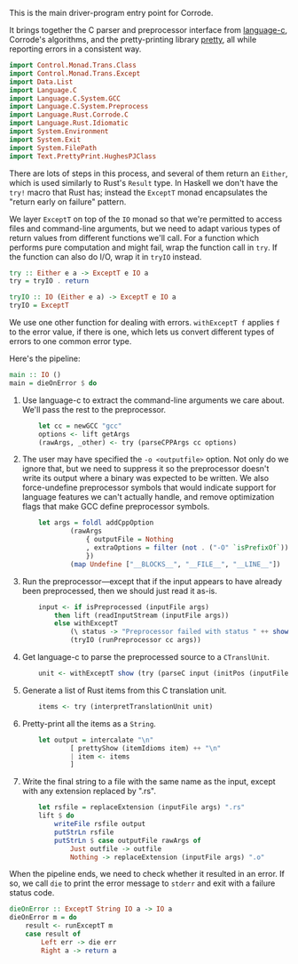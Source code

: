 This is the main driver-program entry point for Corrode.

It brings together the C parser and preprocessor interface from
[language-c](http://hackage.haskell.org/package/language-c), Corrode's
algorithms, and the pretty-printing library
[pretty](https://hackage.haskell.org/package/pretty), all while
reporting errors in a consistent way.

```haskell
import Control.Monad.Trans.Class
import Control.Monad.Trans.Except
import Data.List
import Language.C
import Language.C.System.GCC
import Language.C.System.Preprocess
import Language.Rust.Corrode.C
import Language.Rust.Idiomatic
import System.Environment
import System.Exit
import System.FilePath
import Text.PrettyPrint.HughesPJClass
```

There are lots of steps in this process, and several of them return an
`Either`, which is used similarly to Rust's `Result` type. In Haskell we
don't have the `try!` macro that Rust has; instead the `ExceptT` monad
encapsulates the "return early on failure" pattern.

We layer `ExceptT` on top of the `IO` monad so that we're permitted to
access files and command-line arguments, but we need to adapt various
types of return values from different functions we'll call. For a
function which performs pure computation and might fail, wrap the
function call in `try`. If the function can also do I/O, wrap it in
`tryIO` instead.

```haskell
try :: Either e a -> ExceptT e IO a
try = tryIO . return

tryIO :: IO (Either e a) -> ExceptT e IO a
tryIO = ExceptT
```

We use one other function for dealing with errors. `withExceptT f`
applies `f` to the error value, if there is one, which lets us convert
different types of errors to one common error type.

Here's the pipeline:

```haskell
main :: IO ()
main = dieOnError $ do
```

1. Use language-c to extract the command-line arguments we care about.
   We'll pass the rest to the preprocessor.

    ```haskell
        let cc = newGCC "gcc"
        options <- lift getArgs
        (rawArgs, _other) <- try (parseCPPArgs cc options)
    ```

1. The user may have specified the `-o <outputfile>` option. Not only do
   we ignore that, but we need to suppress it so the preprocessor
   doesn't write its output where a binary was expected to be written.
   We also force-undefine preprocessor symbols that would indicate
   support for language features we can't actually handle, and remove
   optimization flags that make GCC define preprocessor symbols.

    ```haskell
        let args = foldl addCppOption
                (rawArgs
                    { outputFile = Nothing
                    , extraOptions = filter (not . ("-O" `isPrefixOf`)) (extraOptions rawArgs)
                    })
                (map Undefine ["__BLOCKS__", "__FILE__", "__LINE__"])
    ```

1. Run the preprocessor&mdash;except that if the input appears to have
   already been preprocessed, then we should just read it as-is.

    ```haskell
        input <- if isPreprocessed (inputFile args)
            then lift (readInputStream (inputFile args))
            else withExceptT
                (\ status -> "Preprocessor failed with status " ++ show status)
                (tryIO (runPreprocessor cc args))
    ```

1. Get language-c to parse the preprocessed source to a `CTranslUnit`.

    ```haskell
        unit <- withExceptT show (try (parseC input (initPos (inputFile args))))
    ```

1. Generate a list of Rust items from this C translation unit.

    ```haskell
        items <- try (interpretTranslationUnit unit)
    ```

1. Pretty-print all the items as a `String`.

    ```haskell
        let output = intercalate "\n"
                [ prettyShow (itemIdioms item) ++ "\n"
                | item <- items
                ]
    ```

1. Write the final string to a file with the same name as the input,
   except with any extension replaced by ".rs".

    ```haskell
        let rsfile = replaceExtension (inputFile args) ".rs"
        lift $ do
            writeFile rsfile output
            putStrLn rsfile
            putStrLn $ case outputFile rawArgs of
                Just outfile -> outfile
                Nothing -> replaceExtension (inputFile args) ".o"
    ```

When the pipeline ends, we need to check whether it resulted in an
error. If so, we call `die` to print the error message to `stderr` and
exit with a failure status code.

```haskell
dieOnError :: ExceptT String IO a -> IO a
dieOnError m = do
    result <- runExceptT m
    case result of
        Left err -> die err
        Right a -> return a
```
